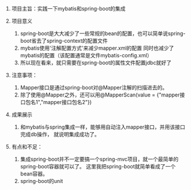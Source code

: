1.  项目主旨：实践一下mybatis和spring-boot的集成
2.  项目意义
    1.  spring-boot是大大减少了一些常规的bean的配置，也可以简单说spring-boot省去了spring-context的配置文件
    2.  mybatis使用'注解配置方式'来减少mapper.xml的配置
        同时也减少了mybatis的配置（该配置通常是文件mybatis-config.xml）
    3.  所以现在看来，就只需要在spring-boot的属性文件配置jdbc就好了
3.  注意事项：
    1.  Mapper接口是通过spring-boot对@Mapper注解的扫描进去的。
    2.  除了使用@Mapper之外，还可以用@MapperScan(value = {"mapper接口包名1","mapper接口包名2"})
    
4.  成果展示
    1.  和mybatis与spring集成一样，能够用自动注入mapper接口，并用该接口完成db操作，
        就说明集成成功了。
5.  有点和不足：
    1.  集成spring-boot并不一定要搞一个spring-mvc项目，就一个最简单的spring-boot容器就可以了。
        这里我把spring-boot就简单看成了一个bean容器。
    2.  spring-boot的unit
    
    
    